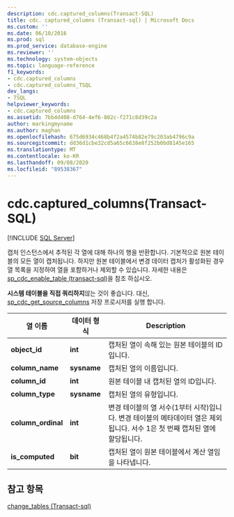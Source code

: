```yaml
---
description: cdc.captured_columns(Transact-SQL)
title: cdc. captured_columns (Transact-sql) | Microsoft Docs
ms.custom: ''
ms.date: 06/10/2016
ms.prod: sql
ms.prod_service: database-engine
ms.reviewer: ''
ms.technology: system-objects
ms.topic: language-reference
f1_keywords:
- cdc.captured_columns
- cdc.captured_columns_TSQL
dev_langs:
- TSQL
helpviewer_keywords:
- cdc.captured_columns
ms.assetid: 7bb4d408-d764-4ef6-802c-f271c8d39c2a
author: markingmyname
ms.author: maghan
ms.openlocfilehash: 675d6934c468b4f2a4574b82e79c203ab4796c9a
ms.sourcegitcommit: dd36d1cbe32cd5a65c6638e8f252b0bd8145e165
ms.translationtype: MT
ms.contentlocale: ko-KR
ms.lasthandoff: 09/08/2020
ms.locfileid: "89538367"
---
```

# <a name="cdccaptured_columns-transact-sql"></a>cdc.captured_columns(Transact-SQL)
[!INCLUDE [SQL Server](../../includes/applies-to-version/sqlserver.md)]

  캡처 인스턴스에서 추적된 각 열에 대해 하나의 행을 반환합니다. 기본적으로 원본 테이블의 모든 열이 캡처됩니다. 하지만 원본 테이블에서 변경 데이터 캡처가 활성화된 경우 열 목록을 지정하여 열을 포함하거나 제외할 수 있습니다. 자세한 내용은 [sp_cdc_enable_table &#40;transact-sql&#41;](../../relational-databases/system-stored-procedures/sys-sp-cdc-enable-table-transact-sql.md)을 참조 하십시오.  
  
 **시스템 테이블을 직접 쿼리하지**않는 것이 좋습니다. 대신, [sp_cdc_get_source_columns](../../relational-databases/system-stored-procedures/sys-sp-cdc-get-captured-columns-transact-sql.md) 저장 프로시저를 실행 합니다.  
   
|열 이름|데이터 형식|Description|  
|-----------------|---------------|-----------------|  
|**object_id**|**int**|캡처된 열이 속해 있는 원본 테이블의 ID입니다.|  
|**column_name**|**sysname**|캡처된 열의 이름입니다.|  
|**column_id**|**int**|원본 테이블 내 캡처된 열의 ID입니다.|  
|**column_type**|**sysname**|캡처된 열의 유형입니다.|  
|**column_ordinal**|**int**|변경 테이블의 열 서수(1부터 시작)입니다. 변경 테이블의 메타데이터 열은 제외됩니다. 서수 1은 첫 번째 캡처된 열에 할당됩니다.|  
|**is_computed**|**bit**|캡처된 열이 원본 테이블에서 계산 열임을 나타냅니다.|  
  
## <a name="see-also"></a>참고 항목  
 [change_tables &#40;Transact-sql&#41;](../../relational-databases/system-tables/cdc-change-tables-transact-sql.md)  
  
  

